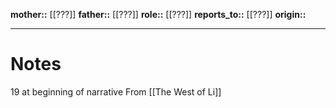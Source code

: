 **mother::** [[???]]
**father::** [[???]]
**role::** [[???]]
**reports_to::** [[???]]
**origin::** 

---
# Notes
19 at beginning of narrative
From [[The West of Li]]